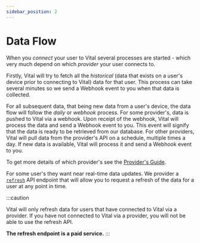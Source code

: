 ```yaml
---
sidebar_position: 2
---
```


# Data Flow

When you _connect_ your user to Vital several processes are started - which very much depend
on which _provider_ your user connects to.

Firstly, Vital will try to fetch all the _historical_ (data that exists on
a user's device prior to connecting to Vital) data for that user. This process
can take several minutes so we send a Webhook event to you when that data is collected.

For all subsequent data, that being new data from a user's device, the data flow
will follow the _daily_ or _webhook_ process. For some provider's, data is pushed
to Vital via a webhook. Upon receipt of the webhook, Vital will process the data
and send a Webhook event to you. This event will signify that the data is ready to
be retrieved from our database. For other providers, Vital will pull data from
the provider's API on a schedule, multiple times a day. If new data is available,
Vital will process it and send a Webhook event to you.

To get more details of which provider's see the [Provider's Guide](/providers/Introduction#data-frequency).

For some user's they want near real-time data updates. We provider a [`refresh`](http://localhost:3000/api-reference/user#refresh-users-data) API endpoint
that will allow you to request a refresh of the data for a user at any point in time.

:::caution

Vital will only refresh data for users that have connected to Vital via a provider.
If you have not connected to Vital via a provider, you will not be able to use the refresh API.

**The refresh endpoint is a paid service.**
:::
